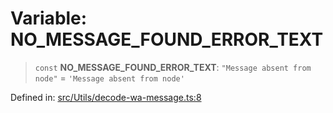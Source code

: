 # Variable: NO\_MESSAGE\_FOUND\_ERROR\_TEXT

> `const` **NO\_MESSAGE\_FOUND\_ERROR\_TEXT**: `"Message absent from node"` = `'Message absent from node'`

Defined in: [src/Utils/decode-wa-message.ts:8](https://github.com/Fokusdotid/Baileys/blob/a954da2ee3c892812cf9528a5a214092693c872f/src/Utils/decode-wa-message.ts#L8)
